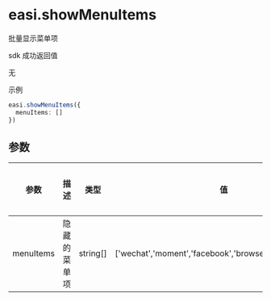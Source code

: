 # easi.showMenuItems

批量显示菜单项

sdk 成功返回值

无

示例

```TypeScript
easi.showMenuItems({
  menuItems: []
})
```

## 参数

| 参数      | 描述         | 类型     | 值                                                        | 是否必须 |
| --------- | ------------ | -------- | --------------------------------------------------------- | -------- |
| menuItems | 隐藏的菜单项 | string[] | ['wechat','moment','facebook','browser','refresh','copy'] | 是       |

